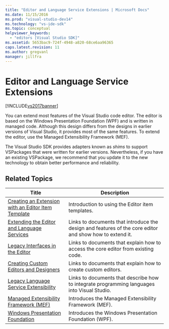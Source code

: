 ```yaml
---
title: "Editor and Language Service Extensions | Microsoft Docs"
ms.date: 11/15/2016
ms.prod: "visual-studio-dev14"
ms.technology: "vs-ide-sdk"
ms.topic: conceptual
helpviewer_keywords: 
  - "editors [Visual Studio SDK]"
ms.assetid: 5653bac9-724f-4948-a820-68ce6aa96365
caps.latest.revision: 11
ms.author: gregvanl
manager: jillfra
---
```

# Editor and Language Service Extensions
[!INCLUDE[vs2017banner](../includes/vs2017banner.md)]

You can extend most features of the Visual Studio code editor. The editor is based on the Windows Presentation Foundation (WPF) and is written in managed code. Although this design differs from the designs in earlier versions of Visual Studio, it provides most of the same features. To extend the editor, use the Managed Extensibility Framework (MEF).  
  
 The Visual Studio SDK provides adapters known as *shims* to support VSPackages that were written for earlier versions. Nevertheless, if you have an existing VSPackage, we recommend that you update it to the new technology to obtain better performance and reliability.  
  
## Related Topics  
  
|Title|Description|  
|-----------|-----------------|  
|[Creating an Extension with an Editor Item Template](../extensibility/creating-an-extension-with-an-editor-item-template.md)|Introduction to using the Editor item templates.|  
|[Extending the Editor and Language Services](../extensibility/extending-the-editor-and-language-services.md)|Links to documents that introduce the design and features of the core editor and show how to extend it.|  
|[Legacy Interfaces in the Editor](../extensibility/legacy-interfaces-in-the-editor.md)|Links to documents that explain how to access the core editor from existing code.|  
|[Creating Custom Editors and Designers](../extensibility/creating-custom-editors-and-designers.md)|Links to documents that explain how to create custom editors.|  
|[Legacy Language Service Extensibility](../extensibility/internals/legacy-language-service-extensibility.md)|Links to documents that describe how to integrate programming languages into Visual Studio.|  
|[Managed Extensibility Framework (MEF)](https://msdn.microsoft.com/library/6c61b4ec-c6df-4651-80f1-4854f8b14dde)|Introduces the Managed Extensibility Framework (MEF).|  
|[Windows Presentation Foundation](https://msdn.microsoft.com/library/f667bd15-2134-41e9-b4af-5ced6fafab5d)|Introduces the Windows Presentation Foundation (WPF).|
